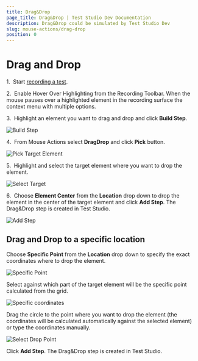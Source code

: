 ```yaml
---
title: Drag&Drop
page_title: Drag&Drop | Test Studio Dev Documentation
description: Drag&Drop could be simulated by Test Studio Dev
slug: mouse-actions/drag-drop
position: 0
---
```

# Drag and Drop

1.&nbsp; Start <a href="/features/recorder/record-test" target="_blank">recording a test</a>.

2.&nbsp; Enable Hover Over Highlighting from the Recording Toolbar. When the mouse pauses over a highlighted element in the recording surface the context menu with multiple options.

3.&nbsp; Highlight an element you want to drag and drop and click **Build Step**.

![Build Step](images/build-step.png)

4.&nbsp; From Mouse Actions select **DragDrop** and click **Pick** button.

![Pick Target Element](images/pick-target.png)

5.&nbsp; Highlight and select the target element where you want to drop the element.

![Select Target](images/select-target.png)

6.&nbsp; Choose **Element Center** from the **Location** drop down to drop the element in the center of the target element and click **Add Step**. The Drag&Drop step is created in Test Studio.

![Add Step](images/add-step.png)

## Drag and Drop to a specific location

Choose **Specific Point** from the **Location** drop down to specify the exact coordinates where to drop the element. 

![Specific Point](images/specific-point.png)

Select against which part of the target element will be the specific point calculated from the grid.

![Specific coordinates](images/specific-coordinates.png)

Drag the circle to the point where you want to drop the element (the coordinates will be calculated automatically against the selected element) or type the coordinates manually.

![Select Drop Point](images/select-point.png)

Click **Add Step**. The Drag&Drop step is created in Test Studio.
